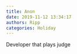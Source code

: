 ```yaml
---
title: Anon
date: 2019-11-12 13:34:17
authors: Ripp
categories: Holiday
---
```


 Developer that plays judge